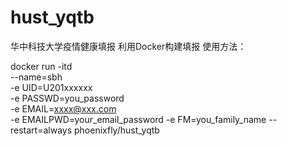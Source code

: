 # hust_yqtb
华中科技大学疫情健康填报 
利用Docker构建填报
使用方法：

docker run -itd \
--name=sbh \
-e UID=U201xxxxxx \
-e PASSWD=you_password \
-e EMAIL=xxxx@xxx.com \
-e EMAILPWD=your_email_password
-e FM=you_family_name
--restart=always
phoenixfly/hust_yqtb
